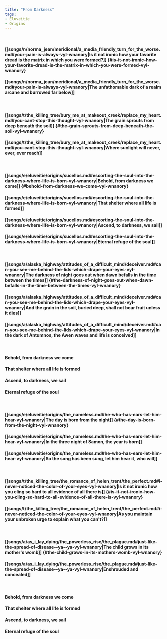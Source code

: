 ```yaml
---
title: "From Darkness"
tags:
- Eluveitie
- Origins
---
```

&nbsp;
#### [[songs/n/norma_jean/meridional/a_media_friendly_turn_for_the_worse.md#your-pain-is-always-vyl-wnanory|Is it not ironic how your favorite dread is the matrix in which you were formed?]] {#is-it-not-ironic-how-your-favorite-dread-is-the-matrix-in-which-you-were-formed-vyl-wnanory}
#### [[songs/n/norma_jean/meridional/a_media_friendly_turn_for_the_worse.md#your-pain-is-always-vyl-wnanory|The unfathomable dark of a realm arcane and burrowed far below]]
&nbsp;
#### [[songs/t/the_killing_tree/bury_me_at_makeout_creek/replace_my_heart.md#you-cant-stop-this-thought-vyl-wnanory|The grain sprouts from deep beneath the soil]] {#the-grain-sprouts-from-deep-beneath-the-soil-vyl-wnanory}
#### [[songs/t/the_killing_tree/bury_me_at_makeout_creek/replace_my_heart.md#you-cant-stop-this-thought-vyl-wnanory|Where sunlight will never, ever, ever reach]]
&nbsp;
#### [[songs/e/eluveitie/origins/sucellos.md#escorting-the-soul-into-the-darkness-where-life-is-born-vyl-wnanory|Behold, from darkness we come]] {#behold-from-darkness-we-come-vyl-wnanory}
#### [[songs/e/eluveitie/origins/sucellos.md#escorting-the-soul-into-the-darkness-where-life-is-born-vyl-wnanory|That shelter where all life is formed]]
#### [[songs/e/eluveitie/origins/sucellos.md#escorting-the-soul-into-the-darkness-where-life-is-born-vyl-wnanory|Ascend, to darkness, we sail]]
#### [[songs/e/eluveitie/origins/sucellos.md#escorting-the-soul-into-the-darkness-where-life-is-born-vyl-wnanory|Eternal refuge of the soul]]
&nbsp;
#### [[songs/a/alaska_highway/attitudes_of_a_difficult_mind/deceiver.md#can-you-see-me-behind-the-lids-which-drape-your-eyes-vyl-wnanory|The darkness of night goes out when dawn befalls in the time between the times]] {#the-darkness-of-night-goes-out-when-dawn-befalls-in-the-time-between-the-times-vyl-wnanory}
#### [[songs/a/alaska_highway/attitudes_of_a_difficult_mind/deceiver.md#can-you-see-me-behind-the-lids-which-drape-your-eyes-vyl-wnanory|And the grain in the soil, buried deep, shall not bear fruit unless it dies]]
#### [[songs/a/alaska_highway/attitudes_of_a_difficult_mind/deceiver.md#can-you-see-me-behind-the-lids-which-drape-your-eyes-vyl-wnanory|In the dark of Antumnos, the Awen waves and life is conceived]]
&nbsp;
#### Behold, from darkness we come
#### That shelter where all life is formed
#### Ascend, to darkness, we sail
#### Eternal refuge of the soul
&nbsp;
#### [[songs/e/eluveitie/origins/the_nameless.md#he-who-has-ears-let-him-hear-vyl-wnanory|The day is born from the night]] {#the-day-is-born-from-the-night-vyl-wnanory}
#### [[songs/e/eluveitie/origins/the_nameless.md#he-who-has-ears-let-him-hear-vyl-wnanory|In the three night of Samon, the year is born]]
#### [[songs/e/eluveitie/origins/the_nameless.md#he-who-has-ears-let-him-hear-vyl-wnanory|So the song has been sung, let him hear it, who will]]
&nbsp;
#### [[songs/t/the_killing_tree/the_romance_of_helen_trent/the_perfect.md#i-never-noticed-the-color-of-your-eyes-vyl-wnanory|Is it not ironic how you cling so hard to all evidence of all there is]] {#is-it-not-ironic-how-you-cling-so-hard-to-all-evidence-of-all-there-is-vyl-wnanory}
#### [[songs/t/the_killing_tree/the_romance_of_helen_trent/the_perfect.md#i-never-noticed-the-color-of-your-eyes-vyl-wnanory|As you maintain your unbroken urge to explain what you can't?]]
&nbsp;
#### [[songs/a/as_i_lay_dying/the_powerless_rise/the_plague.md#just-like-the-spread-of-disease--ya--ya-vyl-wnanory|The child grows in its mother's womb]] {#the-child-grows-in-its-mothers-womb-vyl-wnanory}
#### [[songs/a/as_i_lay_dying/the_powerless_rise/the_plague.md#just-like-the-spread-of-disease--ya--ya-vyl-wnanory|Enshrouded and concealed]]
&nbsp;
#### Behold, from darkness we come
#### That shelter where all life is formed
#### Ascend, to darkness, we sail
#### Eternal refuge of the soul

